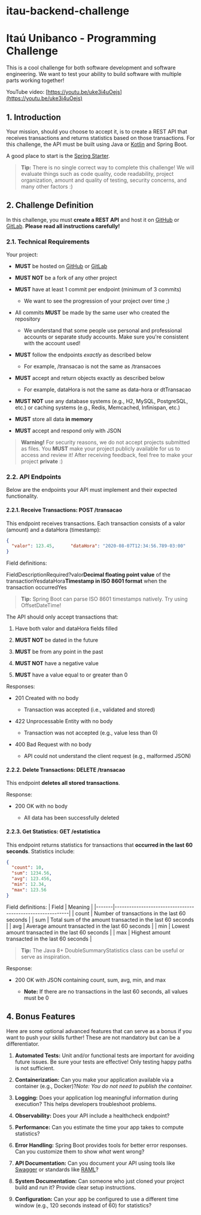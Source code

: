 itau-backend-challenge
======================

Itaú Unibanco - Programming Challenge
=====================================

This is a cool challenge for both software development and software engineering. We want to test your ability to build software with multiple parts working together!

YouTube video: [https://youtu.be/uke3i4uOejs](https://youtu.be/uke3i4uOejs)

1\. Introduction
----------------

Your mission, should you choose to accept it, is to create a REST API that receives transactions and returns statistics based on those transactions. For this challenge, the API must be built using Java or [Kotlin](https://kotlinlang.org/) and Spring Boot.

A good place to start is the [Spring Starter](https://start.spring.io/).

> **Tip:** There is no single correct way to complete this challenge! We will evaluate things such as code quality, code readability, project organization, amount and quality of testing, security concerns, and many other factors :)

2\. Challenge Definition
------------------------

In this challenge, you must **create a REST API** and host it on [GitHub](https://github.com/) or [GitLab](https://gitlab.com/). **Please read all instructions carefully!**

### 2.1. Technical Requirements

Your project:

*   **MUST** be hosted on [GitHub](https://github.com/) or [GitLab](https://gitlab.com/)
    
*   **MUST NOT** be a fork of any other project
    
*   **MUST** have at least 1 commit per endpoint (minimum of 3 commits)
    
    *   We want to see the progression of your project over time ;)
        
*   All commits **MUST** be made by the same user who created the repository
    
    *   We understand that some people use personal and professional accounts or separate study accounts. Make sure you're consistent with the account used!
        
*   **MUST** follow the endpoints _exactly_ as described below
    
    *   For example, /transacao is not the same as /transacoes
        
*   **MUST** accept and return objects exactly as described below
    
    *   For example, dataHora is not the same as data-hora or dtTransacao
        
*   **MUST NOT** use any database systems (e.g., H2, MySQL, PostgreSQL, etc.) or caching systems (e.g., Redis, Memcached, Infinispan, etc.)
    
*   **MUST** store all data **in memory**
    
*   **MUST** accept and respond only with JSON
    

> **Warning!** For security reasons, we do not accept projects submitted as files. You **MUST** make your project publicly available for us to access and review it! After receiving feedback, feel free to make your project **private** :)

### 2.2. API Endpoints

Below are the endpoints your API must implement and their expected functionality.

#### 2.2.1. Receive Transactions: POST /transacao

This endpoint receives transactions. Each transaction consists of a valor (amount) and a dataHora (timestamp):

```json
{
  "valor": 123.45,      "dataHora": "2020-08-07T12:34:56.789-03:00"
}
```

Field definitions:

FieldDescriptionRequired?valor**Decimal floating point value** of the transactionYesdataHora**Timestamp in ISO 8601 format** when the transaction occurredYes

> **Tip:** Spring Boot can parse ISO 8601 timestamps natively. Try using OffsetDateTime!

The API should only accept transactions that:

1.  Have both valor and dataHora fields filled
    
2.  **MUST NOT** be dated in the future
    
3.  **MUST** be from any point in the past
    
4.  **MUST NOT** have a negative value
    
5.  **MUST** have a value equal to or greater than 0
    

Responses:

*   201 Created with no body
    
    *   Transaction was accepted (i.e., validated and stored)
        
*   422 Unprocessable Entity with no body
    
    *   Transaction was not accepted (e.g., value less than 0)
        
*   400 Bad Request with no body
    
    *   API could not understand the client request (e.g., malformed JSON)
        

#### 2.2.2. Delete Transactions: DELETE /transacao

This endpoint **deletes all stored transactions**.

Response:

*   200 OK with no body
    
    *   All data has been successfully deleted
        

#### 2.2.3. Get Statistics: GET /estatistica

This endpoint returns statistics for transactions that **occurred in the last 60 seconds**. Statistics include:

```json
{
  "count": 10,
  "sum": 1234.56,
  "avg": 123.456,
  "min": 12.34,
  "max": 123.56
}
```

Field definitions:
| Field | Meaning                                                   |
|-------|-----------------------------------------------------------|
| count | Number of transactions in the last 60 seconds             |
| sum   | Total sum of the amount transacted in the last 60 seconds |
| avg   | Average amount transacted in the last 60 seconds           |
| min   | Lowest amount transacted in the last 60 seconds            |
| max   | Highest amount transacted in the last 60 seconds           |


> **Tip:** The Java 8+ DoubleSummaryStatistics class can be useful or serve as inspiration.

Response:

*   200 OK with JSON containing count, sum, avg, min, and max
    
    *   **Note:** If there are no transactions in the last 60 seconds, all values must be 0
        

4\. Bonus Features
------------------

Here are some optional advanced features that can serve as a bonus if you want to push your skills further! These are not mandatory but can be a differentiator.

1.  **Automated Tests:** Unit and/or functional tests are important for avoiding future issues. Be sure your tests are effective! Only testing happy paths is not sufficient.
    
2.  **Containerization:** Can you make your application available via a container (e.g., Docker)?_Note: You do not need to publish the container._
    
3.  **Logging:** Does your application log meaningful information during execution? This helps developers troubleshoot problems.
    
4.  **Observability:** Does your API include a healthcheck endpoint?
    
5.  **Performance:** Can you estimate the time your app takes to compute statistics?
    
6.  **Error Handling:** Spring Boot provides tools for better error responses. Can you customize them to show _what_ went wrong?
    
7.  **API Documentation:** Can you document your API using tools like [Swagger](https://swagger.io/) or standards like [RAML](http://raml.org/)?
    
8.  **System Documentation:** Can someone who just cloned your project build and run it? Provide clear setup instructions.
    
9.  **Configuration:** Can your app be configured to use a different time window (e.g., 120 seconds instead of 60) for statistics?
